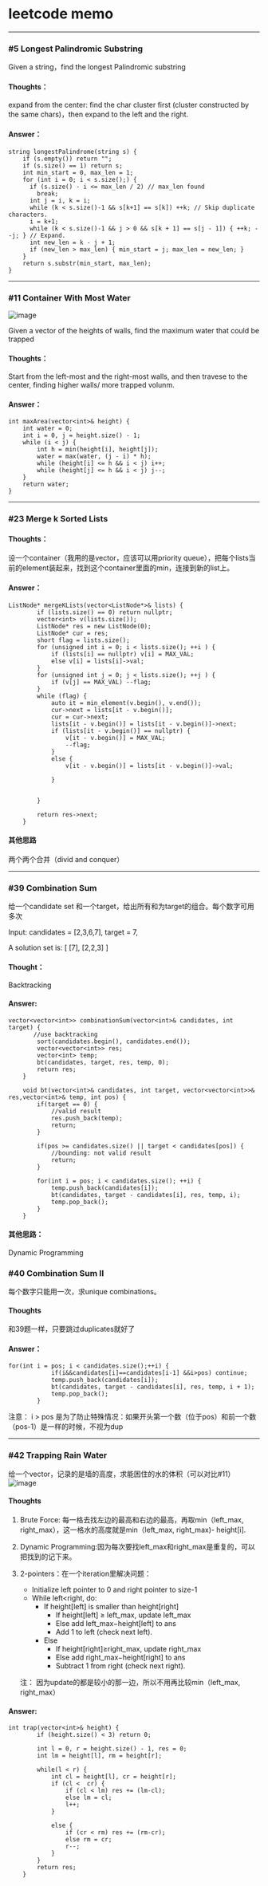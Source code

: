 # leetcode memo
-----
### #5 Longest Palindromic Substring
Given a string，find the longest Palindromic substring

#### Thoughts：
expand from the center: find the char cluster first (cluster constructed by the same chars)，then expand to the left and the right.

#### Answer：
``` 
string longestPalindrome(string s) {
    if (s.empty()) return "";
    if (s.size() == 1) return s;
    int min_start = 0, max_len = 1;
    for (int i = 0; i < s.size();) {
      if (s.size() - i <= max_len / 2) // max_len found
        break;
      int j = i, k = i;
      while (k < s.size()-1 && s[k+1] == s[k]) ++k; // Skip duplicate characters.
      i = k+1;
      while (k < s.size()-1 && j > 0 && s[k + 1] == s[j - 1]) { ++k; --j; } // Expand.
      int new_len = k - j + 1;
      if (new_len > max_len) { min_start = j; max_len = new_len; }
    }
    return s.substr(min_start, max_len);
}
```
-----
### #11 Container With Most Water
![image](https://github.com//tywu0901/leetcode_memo/raw/master/images/question_11.jpg)

Given a vector of the heights of walls, find the maximum water that could be trapped

#### Thoughts：
Start from the left-most and the right-most walls, and then travese to the center, finding higher walls/ more trapped volunm.
#### Answer：
``` 
int maxArea(vector<int>& height) {
    int water = 0;
    int i = 0, j = height.size() - 1;
    while (i < j) {
        int h = min(height[i], height[j]);
        water = max(water, (j - i) * h);
        while (height[i] <= h && i < j) i++;
        while (height[j] <= h && i < j) j--;
    }
    return water;
}
```
-----
### #23 Merge k Sorted Lists

#### Thoughts：
设一个container（我用的是vector，应该可以用priority queue），把每个lists当前的element装起来，找到这个container里面的min，连接到新的list上。

#### Answer：
``` 
ListNode* mergeKLists(vector<ListNode*>& lists) {
        if (lists.size() == 0) return nullptr;
        vector<int> v(lists.size());
        ListNode* res = new ListNode(0);
        ListNode* cur = res;
        short flag = lists.size();
        for (unsigned int i = 0; i < lists.size(); ++i ) {
            if (lists[i] == nullptr) v[i] = MAX_VAL;
            else v[i] = lists[i]->val;
        }
        for (unsigned int j = 0; j < lists.size(); ++j ) {
            if (v[j] == MAX_VAL) --flag;
        }
        while (flag) {
            auto it = min_element(v.begin(), v.end());
            cur->next = lists[it - v.begin()];
            cur = cur->next;
            lists[it - v.begin()] = lists[it - v.begin()]->next;
            if (lists[it - v.begin()] == nullptr) {
                v[it - v.begin()] = MAX_VAL;
                --flag;
            }
            else {
                v[it - v.begin()] = lists[it - v.begin()]->val;
                
            }
            

        }
        
        return res->next;
    }
```
#### 其他思路
两个两个合并（divid and conquer）

-----

### #39 Combination Sum
给一个candidate set 和一个target，给出所有和为target的组合。每个数字可用多次

Input: candidates = [2,3,6,7], target = 7,

A solution set is:
[
  [7],
  [2,2,3]
]

#### Thought：
Backtracking

#### Answer:
```
vector<vector<int>> combinationSum(vector<int>& candidates, int target) {
       //use backtracking
        sort(candidates.begin(), candidates.end());
        vector<vector<int>> res;
        vector<int> temp;
        bt(candidates, target, res, temp, 0);
        return res;
    }
    
    void bt(vector<int>& candidates, int target, vector<vector<int>>& res,vector<int>& temp, int pos) {
        if(target == 0) {
            //valid result
            res.push_back(temp);
            return;
        }
        
        if(pos >= candidates.size() || target < candidates[pos]) {
            //bounding: not valid result
            return;
        }
        
        for(int i = pos; i < candidates.size(); ++i) {
            temp.push_back(candidates[i]);
            bt(candidates, target - candidates[i], res, temp, i);
            temp.pop_back();
        }
    }
```

#### 其他思路：
Dynamic Programming

### #40 Combination Sum II
每个数字只能用一次，求unique combinations。

#### Thoughts
和39题一样，只要跳过duplicates就好了

#### Answer：
```
for(int i = pos; i < candidates.size();++i) {
            if(i&&candidates[i]==candidates[i-1] &&i>pos) continue;
            temp.push_back(candidates[i]);
            bt(candidates, target - candidates[i], res, temp, i + 1);
            temp.pop_back();
        }
```

注意： i > pos 是为了防止特殊情况：如果开头第一个数（位于pos）和前一个数（pos-1）是一样的时候，不视为dup

-----

### #42 Trapping Rain Water
给一个vector，记录的是墙的高度，求能困住的水的体积（可以对比#11）
![image](https://github.com//tywu0901/leetcode_memo/raw/master/images/question_42.jpg)

#### Thoughts
1. Brute Force: 每一格去找左边的最高和右边的最高，再取min（left_max, right_max），这一格水的高度就是min（left_max, right_max)- height[i].
2. Dynamic Programming:因为每次要找left_max和right_max是重复的，可以把找到的记下来。
3. 2-pointers：在一个iteration里解决问题：
    * Initialize left pointer to 0 and right pointer to size-1
    * While left<right, do:
        * If height[left] is smaller than height[right]
            * If height[left] ≥ left_max, update left_max
            * Else add left_max−height[left] to ans
            * Add 1 to left (check next left).
        * Else
            * If height[right]≥right_max, update right_max
            * Else add right_max−height[right] to ans
            * Subtract 1 from right (check next right).
            
   注： 因为update的都是较小的那一边，所以不用再比较min（left_max, right_max）
   
#### Answer:
```
int trap(vector<int>& height) {
        if (height.size() < 3) return 0;
        
        int l = 0, r = height.size() - 1, res = 0;
        int lm = height[l], rm = height[r];
        
        while(l < r) {
            int cl = height[l], cr = height[r];
            if (cl <  cr) {
                if (cl < lm) res += (lm-cl);
                else lm = cl;
                l++;
            }
            
            else {
                if (cr < rm) res += (rm-cr);
                else rm = cr;
                r--;
            }
        }
        return res;
    }
```


